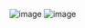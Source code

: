 ![image](https://github.com/user-attachments/assets/ac7b7b57-5911-48c4-af4a-29524d3543b4)
![image](https://github.com/user-attachments/assets/4bc4d077-28d6-43d8-81e0-802445674aa4)
